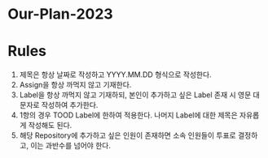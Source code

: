 # Our-Plan-2023


# Rules
1. 제목은 항상 날짜로 작성하고 YYYY.MM.DD 형식으로 작성한다.
2. Assign을 항상 까먹지 않고 기재한다.
3. Label을 항상 까먹지 않고 기재하되, 본인이 추가하고 싶은 Label 존재 시 영문 대문자로 작성하여 추가한다.
4. 1항의 경우 TOOD Label에 한하여 적용한다. 나머지 Label에 대한 제목은 자유롭게 작성해도 된다.
5. 해당 Repository에 추가하고 싶은 인원이 존재하면 소속 인원들이 투표로 결정하고, 이는 과반수를 넘어야 한다.
